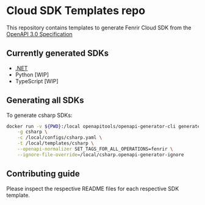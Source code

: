 # Cloud SDK Templates repo

This repository contains templates to generate Fenrir Cloud SDK from the [OpenAPI 3.0 Specification](https://github.com/fenrirServer/openapi)

## Currently generated SDKs

- [.NET](https://github.com/fenrirServer/Fenrir.Api.DotNet)
- Python [WIP]
- TypeScript [WIP]


## Generating all SDKs

To generate csharp SDKs:

```bash
docker run -v ${PWD}:/local openapitools/openapi-generator-cli generate \
    -g csharp \
    -c /local/configs/csharp.yaml \
    -t /local/templates/csharp \
    --openapi-normalizer SET_TAGS_FOR_ALL_OPERATIONS=fenrir \
    --ignore-file-override=/local/csharp.openapi-generator-ignore
```


## Contributing guide

Please inspect the respective README files for each respective SDK template.
